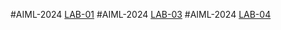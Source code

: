 #AIML-2024
[LAB-01](https://github.com/Neerajchopari/Neerajchopari-AIML_2024.git)
#AIML-2024
[LAB-03](https://github.com/Neerajchopari/Neerajchopari-AIML_2024.git)
#AIML-2024
[LAB-04](https://github.com/Neerajchopari/Neerajchopari-AIML_2024.git)
